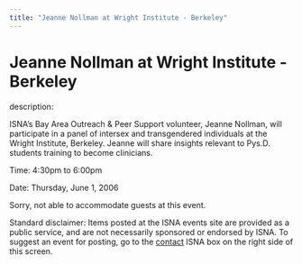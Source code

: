 ```yaml
---
title: "Jeanne Nollman at Wright Institute - Berkeley"
---
```


# Jeanne Nollman at Wright Institute - Berkeley

  
description:  
  


ISNA&#8217;s Bay Area Outreach & Peer Support volunteer, Jeanne Nollman, will participate in a panel of intersex and transgendered individuals at the Wright Institute, Berkeley. Jeanne will share insights relevant to Pys.D. students training to become clinicians.

  
  


Time: 4:30pm to 6:00pm  
  
Date: Thursday, June 1, 2006  
  
Sorry, not able to accommodate guests at this event.

  
  


Standard disclaimer: Items posted at the ISNA events site are provided as a public service, and are not necessarily sponsored or endorsed by ISNA. To suggest an event for posting, go to the [contact][1] ISNA box on the right side of this screen.

 [1]: /about/contact
